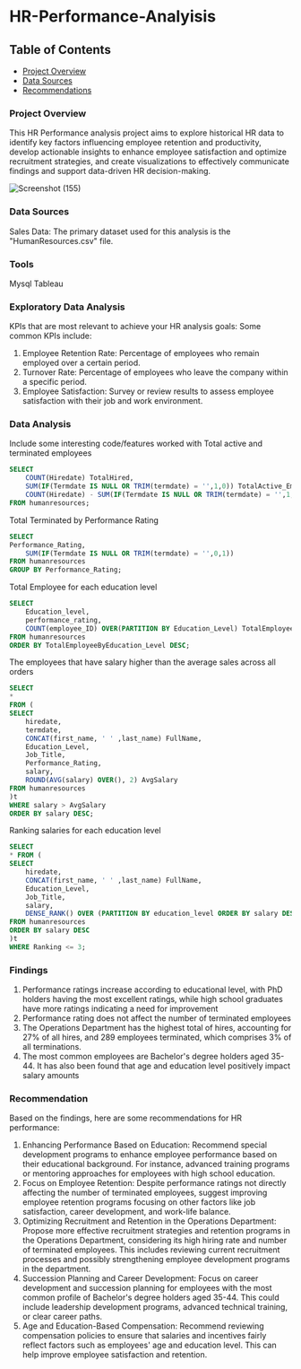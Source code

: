 # HR-Performance-Analyisis

## Table of Contents

- [Project Overview](Project-overview)
- [Data Sources](#data-sources)
- [Recommendations](Recommendations)

### Project Overview

This HR Performance analysis project aims to explore historical HR data to identify key factors influencing employee retention and productivity, develop actionable insights to enhance employee satisfaction and optimize recruitment strategies, and create visualizations to effectively communicate findings and support data-driven HR decision-making.


![Screenshot (155)](https://github.com/user-attachments/assets/86556aea-d1ea-476f-b553-5667c85df8e4)

### Data Sources

Sales Data: The primary dataset used for this analysis is the "HumanResources.csv" file.

### Tools

Mysql
Tableau

### Exploratory Data Analysis

KPIs that are most relevant to achieve your HR analysis goals:
Some common KPIs include:
1. Employee Retention Rate: Percentage of employees who remain employed over a certain period.
2. Turnover Rate: Percentage of employees who leave the company within a specific period.
3. Employee Satisfaction: Survey or review results to assess employee satisfaction with their job and work environment.
   

### Data Analysis

Include some interesting code/features worked with
Total active and terminated employees
```sql
SELECT
	COUNT(Hiredate) TotalHired,
	SUM(IF(Termdate IS NULL OR TRIM(termdate) = '',1,0)) TotalActive_Employee,
	COUNT(Hiredate) - SUM(IF(Termdate IS NULL OR TRIM(termdate) = '',1,0)) TotalTerminated
FROM humanresources;
```
Total Terminated by Performance Rating
```sql
SELECT
Performance_Rating,
	SUM(IF(Termdate IS NULL OR TRIM(termdate) = '',0,1))
FROM humanresources
GROUP BY Performance_Rating;
```
Total Employee for each education level
```sql
SELECT
	Education_level,
	performance_rating,
	COUNT(employee_ID) OVER(PARTITION BY Education_Level) TotalEmployeeByEducation_Level
FROM humanresources
ORDER BY TotalEmployeeByEducation_Level DESC;
```
The employees that have salary higher than the average sales across all orders
```sql
SELECT
*
FROM (
SELECT
    hiredate,
    termdate,
    CONCAT(first_name, ' ' ,last_name) FullName,
    Education_Level,
    Job_Title,
    Performance_Rating,
    salary,
    ROUND(AVG(salary) OVER(), 2) AvgSalary
FROM humanresources
)t 
WHERE salary > AvgSalary 
ORDER BY salary DESC;
```
Ranking salaries for each education level
```sql
SELECT
* FROM (
SELECT
    hiredate,
    CONCAT(first_name, ' ' ,last_name) FullName,
    Education_Level,
    Job_Title,
    salary,
    DENSE_RANK() OVER (PARTITION BY education_level ORDER BY salary DESC) AS Ranking
FROM humanresources
ORDER BY salary DESC
)t
WHERE Ranking <= 3;
```
### Findings
1. Performance ratings increase according to educational level, with PhD holders having the most excellent ratings, while high school graduates have more ratings indicating a need for improvement
2. Performance rating does not affect the number of terminated employees
3. The Operations Department has the highest total of hires, accounting for 27% of all hires, and 289 employees terminated, which comprises 3% of all terminations.
4. The most common employees are Bachelor's degree holders aged 35-44. It has also been found that age and education level positively impact salary amounts


### Recommendation
Based on the findings, here are some recommendations for HR performance:

1. Enhancing Performance Based on Education: Recommend special development programs to enhance employee performance based on their educational background. For instance, advanced training programs or mentoring approaches for employees with high school education.
2. Focus on Employee Retention: Despite performance ratings not directly affecting the number of terminated employees, suggest improving employee retention programs focusing on other factors like job satisfaction, career development, and work-life balance.
3. Optimizing Recruitment and Retention in the Operations Department: Propose more effective recruitment strategies and retention programs in the Operations Department, considering its high hiring rate and number of terminated employees. This includes reviewing current recruitment processes and possibly strengthening employee development programs in the department.
4. Succession Planning and Career Development: Focus on career development and succession planning for employees with the most common profile of Bachelor's degree holders aged 35-44. This could include leadership development programs, advanced technical training, or clear career paths.
5. Age and Education-Based Compensation: Recommend reviewing compensation policies to ensure that salaries and incentives fairly reflect factors such as employees' age and education level. This can help improve employee satisfaction and retention.
